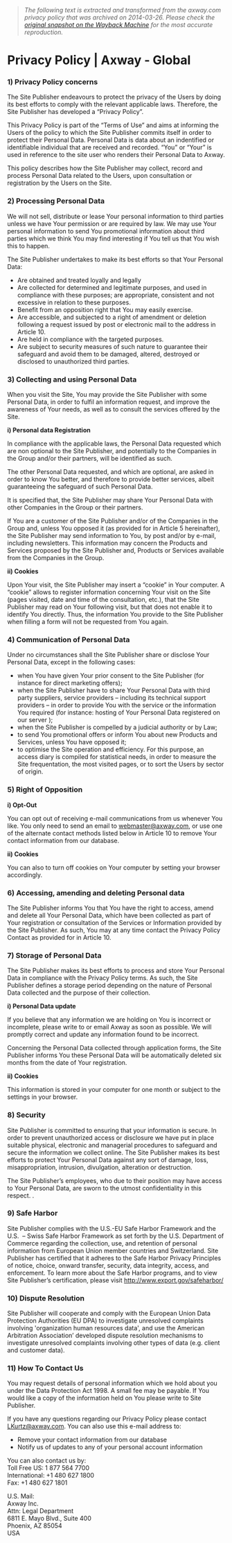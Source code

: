 > *The following text is extracted and transformed from the axway.com privacy policy that was archived on 2014-03-26. Please check the [original snapshot on the Wayback Machine](https://web.archive.org/web/20140326214258id_/http%3A//www.axway.com/privacy-policy) for the most accurate reproduction.*

# Privacy Policy | Axway - Global

### 1) Privacy Policy concerns

The Site Publisher endeavours to protect the privacy of the Users by doing its best efforts to comply with the relevant applicable laws. Therefore, the Site Publisher has developed a “Privacy Policy”.

This Privacy Policy is part of the “Terms of Use” and aims at informing the Users of the policy to which the Site Publisher commits itself in order to protect their Personal Data. Personal Data is data about an indentified or identifiable individual that are received and recorded. “You” or “Your” is used in reference to the site user who renders their Personal Data to Axway.

This policy describes how the Site Publisher may collect, record and process Personal Data related to the Users, upon consultation or registration by the Users on the Site.

### 2) Processing Personal Data

We will not sell, distribute or lease Your personal information to third parties unless we have Your permission or are required by law. We may use Your personal information to send You promotional information about third parties which we think You may find interesting if You tell us that You wish this to happen.

The Site Publisher undertakes to make its best efforts so that Your Personal Data:

  * Are obtained and treated loyally and legally
  * Are collected for determined and legitimate purposes, and used in compliance with these purposes; are appropriate, consistent and not excessive in relation to these purposes.
  * Benefit from an opposition right that You may easily exercise.
  * Are accessible, and subjected to a right of amendment or deletion following a request issued by post or electronic mail to the address in Article 10.
  * Are held in compliance with the targeted purposes.
  * Are subject to security measures of such nature to guarantee their safeguard and avoid them to be damaged, altered, destroyed or disclosed to unauthorized third parties.



### 3) Collecting and using Personal Data

When you visit the Site, You may provide the Site Publisher with some Personal Data, in order to fulfil an information request, and improve the awareness of Your needs, as well as to consult the services offered by the Site.

**i) Personal data Registration**

In compliance with the applicable laws, the Personal Data requested which are non optional to the Site Publisher, and potentially to the Companies in the Group and/or their partners, will be identified as such.

The other Personal Data requested, and which are optional, are asked in order to know You better, and therefore to provide better services, albeit guaranteeing the safeguard of such Personal Data.

It is specified that, the Site Publisher may share Your Personal Data with other Companies in the Group or their partners.

If You are a customer of the Site Publisher and/or of the Companies in the Group and, unless You opposed it (as provided for in Article 5 hereinafter), the Site Publisher may send information to You, by post and/or by e-mail, including newsletters. This information may concern the Products and Services proposed by the Site Publisher and, Products or Services available from the Companies in the Group.

**ii) Cookies**

Upon Your visit, the Site Publisher may insert a “cookie” in Your computer. A “cookie” allows to register information concerning Your visit on the Site (pages visited, date and time of the consultation, etc.), that the Site Publisher may read on Your following visit, but that does not enable it to identify You directly. Thus, the information You provide to the Site Publisher when filling a form will not be requested from You again.

### 4) Communication of Personal Data

Under no circumstances shall the Site Publisher share or disclose Your Personal Data, except in the following cases:

  * when You have given Your prior consent to the Site Publisher (for instance for direct marketing offers);
  * when the Site Publisher have to share Your Personal Data with third party suppliers, service providers – including its technical support providers – in order to provide You with the service or the information You required (for instance: hosting of Your Personal Data registered on our server );
  * when the Site Publisher is compelled by a judicial authority or by Law;
  * to send You promotional offers or inform You about new Products and Services, unless You have opposed it;
  * to optimise the Site operation and efficiency. For this purpose, an access diary is compiled for statistical needs, in order to measure the Site frequentation, the most visited pages, or to sort the Users by sector of origin.



### 5) Right of Opposition

**i) Opt-Out**

You can opt out of receiving e-mail communications from us whenever You like. You only need to send an email to [webmaster@axway.com](mailto:webmaster@axway.com), or use one of the alternate contact methods listed below in Article 10 to remove Your contact information from our database.

**ii) Cookies**

You can also to turn off cookies on Your computer by setting your browser accordingly.

### 6) Accessing, amending and deleting Personal data

The Site Publisher informs You that You have the right to access, amend and delete all Your Personal Data, which have been collected as part of Your registration or consultation of the Services or Information provided by the Site Publisher. As such, You may at any time contact the Privacy Policy Contact as provided for in Article 10.

### 7) Storage of Personal Data

The Site Publisher makes its best efforts to process and store Your Personal Data in compliance with the Privacy Policy terms. As such, the Site Publisher defines a storage period depending on the nature of Personal Data collected and the purpose of their collection.

**i) Personal Data update**

If you believe that any information we are holding on You is incorrect or incomplete, please write to or email Axway as soon as possible. We will promptly correct and update any information found to be incorrect.

Concerning the Personal Data collected through application forms, the Site Publisher informs You these Personal Data will be automatically deleted six months from the date of Your registration.

**ii) Cookies**

This information is stored in your computer for one month or subject to the settings in your browser.

### 8) Security

Site Publisher is committed to ensuring that your information is secure. In order to prevent unauthorized access or disclosure we have put in place suitable physical, electronic and managerial procedures to safeguard and secure the information we collect online. The Site Publisher makes its best efforts to protect Your Personal Data against any sort of damage, loss, misappropriation, intrusion, divulgation, alteration or destruction.

The Site Publisher’s employees, who due to their position may have access to Your Personal Data, are sworn to the utmost confidentiality in this respect. .

### 9) Safe Harbor

Site Publisher complies with the U.S.-EU Safe Harbor Framework and the U.S.  – Swiss Safe Harbor Framework as set forth by the U.S. Department of Commerce regarding the collection, use, and retention of personal information from European Union member countries and Switzerland. Site Publisher has certified that it adheres to the Safe Harbor Privacy Principles of notice, choice, onward transfer, security, data integrity, access, and enforcement. To learn more about the Safe Harbor programs, and to view Site Publisher’s certification, please visit <http://www.export.gov/safeharbor/>

### 10) Dispute Resolution

Site Publisher will cooperate and comply with the European Union Data Protection Authorities (EU DPA) to investigate unresolved complaints involving 'organization human resources data', and use the American Arbitration Association’ developed dispute resolution mechanisms to investigate unresolved complaints involving other types of data (e.g. client and customer data).

### 11) How To Contact Us

You may request details of personal information which we hold about you under the Data Protection Act 1998. A small fee may be payable. If You would like a copy of the information held on You please write to Site Publisher.

If you have any questions regarding our Privacy Policy please contact [LKurtz@axway.com](mailto:LKurtz@axway.com). You can also use this e-mail address to:

  * Remove your contact information from our database
  * Notify us of updates to any of your personal account information



You can also contact us by:  
Toll Free US: 1 877 564 7700  
International: +1 480 627 1800  
Fax: +1 480 627 1801

U.S. Mail:  
Axway Inc.  
Attn: Legal Department  
6811 E. Mayo Blvd., Suite 400  
Phoenix, AZ 85054  
USA
